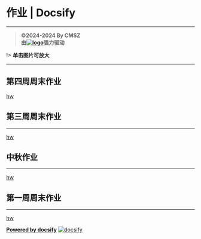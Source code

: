 <h1> 作业 | Docsify </h1>

-----
> **©2024-2024 By CMSZ**  
> **由[![logo](https://docsify.js.org/_media/icon.svg ':size=10%')](https://docsify.js.org/)强力驱动**

!> **单击图片可放大**

-----
## 第四周周末作业 ##
[hw](../hw/4.md ':include')
## 第三周周末作业 ##
-----
[hw](../hw/3.md ':include')
## 中秋作业 ##
-----
[hw](../hw/2.md ':include')
## 第一周周末作业 ##
-----
[hw](../hw/1.md ':include')


[**Powered by docsify**](https://docsify.js.org)
[![docsify](https://img.shields.io/github/v/tag/docsifyjs/docsify?label=docsify)](https://docsify.js.org/)
